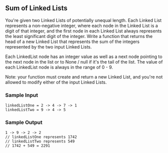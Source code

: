 
## Sum of Linked Lists

You're given two Linked Lists of potentially unequal length. Each Linked List
represents a non-negative integer, where each node in the Linked List is a
digit of that integer, and the first node in each Linked List always
represents the least significant digit of the integer. Write a function that
returns the head of a new Linked List that represents the sum of the integers
represented by the two input Linked Lists.

Each LinkedList node has an integer value as well as
a next node pointing to the next node in the list or to
None / null if it's the tail of the list. The
value of each LinkedList node is always in the range
of 0 - 9.

Note: your function must create and return a new Linked List, and you're not
allowed to modify either of the input Linked Lists.

### Sample Input
```
linkedListOne = 2 -> 4 -> 7 -> 1
linkedListTwo = 9 -> 4 -> 5
```

### Sample Output
```
1 -> 9 -> 2 -> 2
// linkedListOne represents 1742
// linkedListTwo represents 549
// 1742 + 549 = 2291
```
